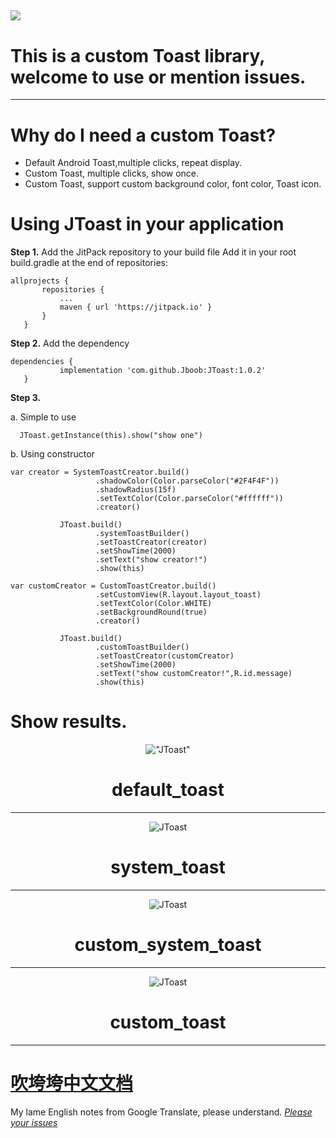 [![](https://jitpack.io/v/Jboob/JToast.svg)](https://jitpack.io/#Jboob/JToast)
---
# This is a custom Toast library, welcome to use or mention issues.

---

# Why do I need a custom Toast?
- Default Android Toast,multiple clicks, repeat display.
- Custom Toast, multiple clicks, show once.
- Custom Toast, support custom background color, font color, Toast icon.

# Using JToast in your application
 **Step 1.** Add the JitPack repository to your build file
 Add it in your root build.gradle at the end of repositories:
 ```
allprojects {
		repositories {
			...
			maven { url 'https://jitpack.io' }
		}
	}
 ```
 **Step 2.** Add the dependency
 ```
 dependencies {
 	        implementation 'com.github.Jboob:JToast:1.0.2'
 	}
 ```
 **Step 3.**

 a. Simple to use
  ```
    JToast.getInstance(this).show("show one")
  ```
 b. Using constructor
 ```
 var creator = SystemToastCreator.build()
                    .shadowColor(Color.parseColor("#2F4F4F"))
                    .shadowRadius(15f)
                    .setTextColor(Color.parseColor("#ffffff"))
                    .creator()

            JToast.build()
                    .systemToastBuilder()
                    .setToastCreator(creator)
                    .setShowTime(2000)
                    .setText("show creator!")
                    .show(this)
 ```
 ```
 var customCreator = CustomToastCreator.build()
                    .setCustomView(R.layout.layout_toast)
                    .setTextColor(Color.WHITE)
                    .setBackgroundRound(true)
                    .creator()

            JToast.build()
                    .customToastBuilder()
                    .setToastCreator(customCreator)
                    .setShowTime(2000)
                    .setText("show customCreator!",R.id.message)
                    .show(this)
 ```
# Show results.
 <div align="center">

!["JToast"](https://github.com/Jboob/JToast/blob/master/images/default_toast.gif  "default_toast")

# default_toast

---

 </div>

 <div align="center">

![JToast](https://github.com/Jboob/JToast/blob/master/images/system_toast.gif "system_toast")

# system_toast

---

 </div>

 <div align="center">

![JToast](https://github.com/Jboob/JToast/blob/master/images/custom_system_toast.gif "custom_system_toast")

# custom_system_toast

---

 </div>

 <div align="center">

![JToast](https://github.com/Jboob/JToast/blob/master/images/custom_toast.gif "custom_toast")

# custom_toast

---

 </div>

# [吹垮垮中文文档](https://www.jianshu.com/p/9fbc9804bdc1)

My lame English notes from Google Translate, please understand. [ *Please your issues* ](https://github.com/Jboob/JToast/issues)
